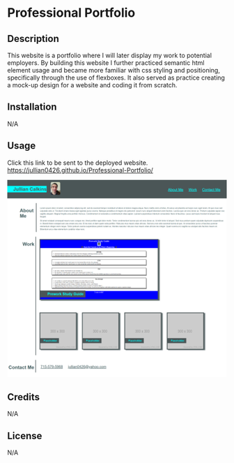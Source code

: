 # Professional Portfolio

## Description

This website is a portfolio where I will later display my work to potential employers. By building this website I further practiced semantic html element usage and became more familiar with css styling and positioning, specifically through the use of flexboxes. It also served as practice creating a mock-up design for a website and coding it from scratch.

## Installation

N/A

## Usage

Click this link to be sent to the deployed website. https://jullian0426.github.io/Professional-Portfolio/

![alt text](assets/images/Professional_Portfolio.png)

## Credits

N/A

## License

N/A